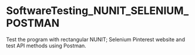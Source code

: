 # SoftwareTesting_NUNIT_SELENIUM_POSTMAN
Test the program with rectangular NUNIT; Selenium Pinterest website and test API methods using Postman.
